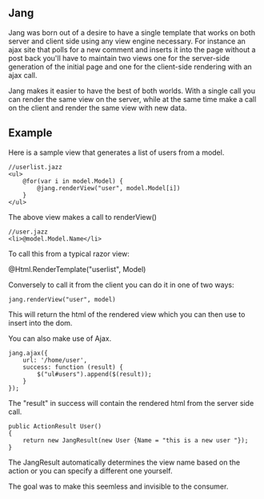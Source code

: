 Jang
----

Jang was born out of a desire to have a single template that works on both server and client side using any view engine necessary. 
For instance an ajax site that polls for a new comment and inserts it into the page without a post back you'll have to maintain two views
one for the server-side generation of the initial page and one for the client-side rendering with an ajax call. 

Jang makes it easier to have the best of both worlds. With a single call you can render the same view on the server, while at the same time make a call
on the client and render the same view with new data.

Example
-------
Here is a sample view that generates a list of users from a model.

	//userlist.jazz
	<ul>
		@for(var i in model.Model) {
			@jang.renderView("user", model.Model[i])
		}
	</ul>
	
The above view makes a call to renderView()

	//user.jazz
	<li>@model.Model.Name</li>
	
To call this from a typical razor view:

@Html.RenderTemplate("userlist", Model)

Conversely to call it from the client you can do it in one of two ways:
	
	jang.renderView("user", model)
	
This will return the html of the rendered view which you can then use to insert into the dom.

You can also make use of Ajax.

	jang.ajax({
		url: '/home/user',
		success: function (result) {
			$("ul#users").append($(result));
		}
	});

The "result" in success will contain the rendered html from the server side call.

    public ActionResult User()
    {
        return new JangResult(new User {Name = "this is a new user "});
    }

The JangResult automatically determines the view name based on the action or you can specify a different one yourself.

The goal was to make this seemless and invisible to the consumer.